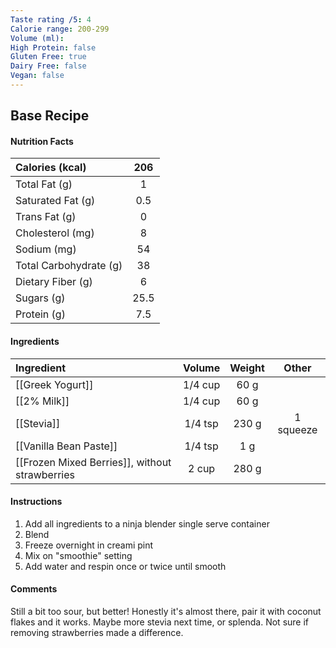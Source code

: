 ```yaml
---
Taste rating /5: 4
Calorie range: 200-299
Volume (ml): 
High Protein: false
Gluten Free: true
Dairy Free: false
Vegan: false
---
```

## Base Recipe
#### Nutrition Facts
| Calories (kcal) | 206 |
| :-- | :--: |
| Total Fat (g) | 1 |
| Saturated Fat (g) | 0.5 |
| Trans Fat (g) | 0 |
| Cholesterol (mg) | 8 |
| Sodium (mg) | 54 |
| Total Carbohydrate (g) | 38 |
| Dietary Fiber (g) | 6 |
| Sugars (g) | 25.5 |
| Protein (g) | 7.5 |
#### Ingredients
| Ingredient | Volume | Weight | Other |
| :-- | :--: | :--: | :--: |
| [[Greek Yogurt]] | 1/4 cup | 60 g | |
| [[2% Milk]] | 1/4 cup | 60 g | |
| [[Stevia]] | 1/4 tsp | 230 g | 1 squeeze |
| [[Vanilla Bean Paste]] | 1/4 tsp | 1 g | |
| [[Frozen Mixed Berries]], without strawberries | 2 cup | 280 g | |
#### Instructions

1. Add all ingredients to a ninja blender single serve container
2. Blend
3. Freeze overnight in creami pint
4. Mix on "smoothie" setting
5. Add water and respin once or twice until smooth

#### Comments

Still a bit too sour, but better! Honestly it's almost there, pair it with coconut flakes and it works. Maybe more stevia next time, or splenda. Not sure if removing strawberries made a difference.